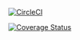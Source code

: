 [![CircleCI](https://dl.circleci.com/status-badge/img/gh/Aline096/mybrand-api/tree/feat%2Fauthentication.svg?style=svg)](https://dl.circleci.com/status-badge/redirect/gh/Aline096/mybrand-api/tree/feat%2Fauthentication)

[![Coverage Status](https://coveralls.io/repos/github/Aline096/mybrand-api/badge.svg?branch=develop)](https://coveralls.io/github/Aline096/mybrand-api?branch=develop)